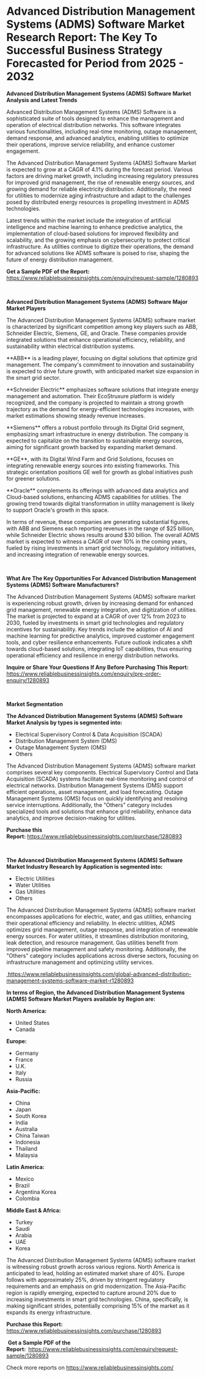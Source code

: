 <p><h1>Advanced Distribution Management Systems (ADMS) Software Market Research Report: The Key To Successful Business Strategy Forecasted for Period from 2025 - 2032</h1></p><p><strong>Advanced Distribution Management Systems (ADMS) Software Market Analysis and Latest Trends</strong></p>
<p><p>Advanced Distribution Management Systems (ADMS) Software is a sophisticated suite of tools designed to enhance the management and operation of electrical distribution networks. This software integrates various functionalities, including real-time monitoring, outage management, demand response, and advanced analytics, enabling utilities to optimize their operations, improve service reliability, and enhance customer engagement.</p><p>The Advanced Distribution Management Systems (ADMS) Software Market is expected to grow at a CAGR of 4.1% during the forecast period. Various factors are driving market growth, including increasing regulatory pressures for improved grid management, the rise of renewable energy sources, and growing demand for reliable electricity distribution. Additionally, the need for utilities to modernize aging infrastructure and adapt to the challenges posed by distributed energy resources is propelling investment in ADMS technologies.</p><p>Latest trends within the market include the integration of artificial intelligence and machine learning to enhance predictive analytics, the implementation of cloud-based solutions for improved flexibility and scalability, and the growing emphasis on cybersecurity to protect critical infrastructure. As utilities continue to digitize their operations, the demand for advanced solutions like ADMS software is poised to rise, shaping the future of energy distribution management.</p></p>
<p><strong>Get a Sample PDF of the Report:&nbsp;</strong> <a href="https://www.reliablebusinessinsights.com/enquiry/request-sample/1280893?utm_campaign=3561&utm_medium=2&utm_source=Github&utm_content=ia&utm_term=24032025&utm_id=advanced-distribution-management-systems-adms-software">https://www.reliablebusinessinsights.com/enquiry/request-sample/1280893</a></p>
<p>&nbsp;</p>
<p><strong>Advanced Distribution Management Systems (ADMS) Software Major Market Players</strong></p>
<p><p>The Advanced Distribution Management Systems (ADMS) software market is characterized by significant competition among key players such as ABB, Schneider Electric, Siemens, GE, and Oracle. These companies provide integrated solutions that enhance operational efficiency, reliability, and sustainability within electrical distribution systems. </p><p>**ABB** is a leading player, focusing on digital solutions that optimize grid management. The company's commitment to innovation and sustainability is expected to drive future growth, with anticipated market size expansion in the smart grid sector.</p><p>**Schneider Electric** emphasizes software solutions that integrate energy management and automation. Their EcoStruxure platform is widely recognized, and the company is projected to maintain a strong growth trajectory as the demand for energy-efficient technologies increases, with market estimations showing steady revenue increases.</p><p>**Siemens** offers a robust portfolio through its Digital Grid segment, emphasizing smart infrastructure in energy distribution. The company is expected to capitalize on the transition to sustainable energy sources, aiming for significant growth backed by expanding market demand.</p><p>**GE**, with its Digital Wind Farm and Grid Solutions, focuses on integrating renewable energy sources into existing frameworks. This strategic orientation positions GE well for growth as global initiatives push for greener solutions.</p><p>**Oracle** complements its offerings with advanced data analytics and Cloud-based solutions, enhancing ADMS capabilities for utilities. The growing trend towards digital transformation in utility management is likely to support Oracle's growth in this space.</p><p>In terms of revenue, these companies are generating substantial figures, with ABB and Siemens each reporting revenues in the range of $25 billion, while Schneider Electric shows results around $30 billion. The overall ADMS market is expected to witness a CAGR of over 10% in the coming years, fueled by rising investments in smart grid technology, regulatory initiatives, and increasing integration of renewable energy sources.</p></p>
<p>&nbsp;</p>
<p><strong>What Are The Key Opportunities For Advanced Distribution Management Systems (ADMS) Software Manufacturers?</strong></p>
<p><p>The Advanced Distribution Management Systems (ADMS) software market is experiencing robust growth, driven by increasing demand for enhanced grid management, renewable energy integration, and digitization of utilities. The market is projected to expand at a CAGR of over 12% from 2023 to 2030, fueled by investments in smart grid technologies and regulatory incentives for sustainability. Key trends include the adoption of AI and machine learning for predictive analytics, improved customer engagement tools, and cyber resilience enhancements. Future outlook indicates a shift towards cloud-based solutions, integrating IoT capabilities, thus ensuring operational efficiency and resilience in energy distribution networks.</p></p>
<p><strong>Inquire or Share Your Questions If Any Before Purchasing This Report:</strong> <a href="https://www.reliablebusinessinsights.com/enquiry/pre-order-enquiry/1280893?utm_campaign=3561&utm_medium=2&utm_source=Github&utm_content=ia&utm_term=24032025&utm_id=advanced-distribution-management-systems-adms-software">https://www.reliablebusinessinsights.com/enquiry/pre-order-enquiry/1280893</a></p>
<p>&nbsp;</p>
<p><strong>Market Segmentation</strong></p>
<p><strong>The Advanced Distribution Management Systems (ADMS) Software Market Analysis by types is segmented into:</strong></p>
<p><ul><li>Electrical Supervisory Control & Data Acquisition (SCADA)</li><li>Distribution Management System (DMS)</li><li>Outage Management System (OMS)</li><li>Others</li></ul></p>
<p><p>The Advanced Distribution Management Systems (ADMS) software market comprises several key components. Electrical Supervisory Control and Data Acquisition (SCADA) systems facilitate real-time monitoring and control of electrical networks. Distribution Management Systems (DMS) support efficient operations, asset management, and load forecasting. Outage Management Systems (OMS) focus on quickly identifying and resolving service interruptions. Additionally, the "Others" category includes specialized tools and solutions that enhance grid reliability, enhance data analytics, and improve decision-making for utilities.</p></p>
<p><strong>Purchase this Report:&nbsp;</strong><a href="https://www.reliablebusinessinsights.com/purchase/1280893?utm_campaign=3561&utm_medium=2&utm_source=Github&utm_content=ia&utm_term=24032025&utm_id=advanced-distribution-management-systems-adms-software">https://www.reliablebusinessinsights.com/purchase/1280893</a></p>
<p>&nbsp;</p>
<p><strong>The Advanced Distribution Management Systems (ADMS) Software Market Industry Research by Application is segmented into:</strong></p>
<p><ul><li>Electric Utilities</li><li>Water Utilities</li><li>Gas Utilities</li><li>Others</li></ul></p>
<p><p>The Advanced Distribution Management Systems (ADMS) software market encompasses applications for electric, water, and gas utilities, enhancing their operational efficiency and reliability. In electric utilities, ADMS optimizes grid management, outage response, and integration of renewable energy sources. For water utilities, it streamlines distribution monitoring, leak detection, and resource management. Gas utilities benefit from improved pipeline management and safety monitoring. Additionally, the "Others" category includes applications across diverse sectors, focusing on infrastructure management and optimizing utility services.</p></p>
<p><a href="https://www.reliablebusinessinsights.com/global-advanced-distribution-management-systems-software-market-r1280893?utm_campaign=3561&utm_medium=2&utm_source=Github&utm_content=ia&utm_term=24032025&utm_id=advanced-distribution-management-systems-adms-software">&nbsp;https://www.reliablebusinessinsights.com/global-advanced-distribution-management-systems-software-market-r1280893</a></p>
<p><strong>In terms of Region, the Advanced Distribution Management Systems (ADMS) Software Market Players available by Region are:</strong></p>
<p>
    <p> <strong> North America: </strong>
        <ul>
            <li>United States</li>
            <li>Canada</li>
        </ul>
        </p> 
    <p> <strong> Europe: </strong>
        <ul>
            <li>Germany</li>
            <li>France</li>
            <li>U.K.</li>
            <li>Italy</li>
            <li>Russia</li>
        </ul>
        </p> 
    <p> <strong> Asia-Pacific: </strong>
        <ul>
            <li>China</li>
            <li>Japan</li>
            <li>South Korea</li>
            <li>India</li>
            <li>Australia</li>
            <li>China Taiwan</li>
            <li>Indonesia</li>
            <li>Thailand</li>
            <li>Malaysia</li>
        </ul>
        </p> 
    <p> <strong> Latin America: </strong>
        <ul>
            <li>Mexico</li>
            <li>Brazil</li>
            <li>Argentina Korea</li>
            <li>Colombia</li>
        </ul>
        </p> 
    <p> <strong> Middle East & Africa: </strong>
        <ul>
            <li>Turkey</li>
            <li>Saudi</li>
            <li>Arabia</li>
            <li>UAE</li>
            <li>Korea</li>
        </ul>
    </p>
    </p>
<p><p>The Advanced Distribution Management Systems (ADMS) software market is witnessing robust growth across various regions. North America is anticipated to lead, holding an estimated market share of 40%. Europe follows with approximately 25%, driven by stringent regulatory requirements and an emphasis on grid modernization. The Asia-Pacific region is rapidly emerging, expected to capture around 20% due to increasing investments in smart grid technologies. China, specifically, is making significant strides, potentially comprising 15% of the market as it expands its energy infrastructure.</p></p>
<p><strong>Purchase this Report: </strong><a href="https://www.reliablebusinessinsights.com/purchase/1280893?utm_campaign=3561&utm_medium=2&utm_source=Github&utm_content=ia&utm_term=24032025&utm_id=advanced-distribution-management-systems-adms-software">https://www.reliablebusinessinsights.com/purchase/1280893</a></p>
<p>&nbsp;<strong>Get a Sample PDF of the Report:&nbsp;&nbsp;</strong><a href="https://www.reliablebusinessinsights.com/enquiry/request-sample/1280893?utm_campaign=3561&utm_medium=2&utm_source=Github&utm_content=ia&utm_term=24032025&utm_id=advanced-distribution-management-systems-adms-software">https://www.reliablebusinessinsights.com/enquiry/request-sample/1280893</a></p>
<p><strong></strong></p>
<p>Check more reports on <a href="https://www.reliablebusinessinsights.com/?utm_campaign=3561&utm_medium=2&utm_source=Github&utm_content=ia&utm_term=24032025&utm_id=advanced-distribution-management-systems-adms-software">https://www.reliablebusinessinsights.com/</a></p>